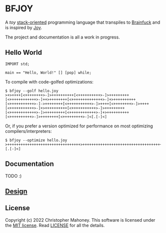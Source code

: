 # BFJOY

A _toy_ [stack-oriented](https://en.wikipedia.org/wiki/Stack-oriented_programming) programming language that transpiles to [Brainfuck](https://en.wikipedia.org/wiki/Brainfuck) and is inspired by [Joy](https://hypercubed.github.io/joy/joy.html).

The project and documentation is all a work in progress.

## Hello World

```joy
IMPORT std;

main == "Hello, World!" [] [pop] while;
```

To compile with code-golfed optimizations:

```text
$ bfjoy --golf hello.joy
>+>++++[<++++++++>-]>++++++++++[<++++++++++>-]>+++++++++[<++++++++++++>-]++>++++++++[<++++++++++++++>-]+>++++++++++[<+++++++++++>-]->++++++++[<+++++++++++>-]>++++[<++++++++>-]>++++[<+++++++++++>-]+>++++++++++[<+++++++++++>-]>+++++++++[<++++++++++++>-]>+++++++++[<++++++++++++>-]+>++++++++++[<++++++++++>-]>++++++++[<+++++++++>-]<[.[-]<]
```

Or, if you prefer a version optimized for performance on most optimizing compilers/interpreters:

```text
$ bfjoy --optimize hello.joy
>+++++++++++++++++++++++++++++++++>++++++++++++++++++++++++++++++++++++++++++++++++++++++++++++++++++++++++++++++++++++++++++++++++++++>++++++++++++++++++++++++++++++++++++++++++++++++++++++++++++++++++++++++++++++++++++++++++++++++++++++++++++>++++++++++++++++++++++++++++++++++++++++++++++++++++++++++++++++++++++++++++++++++++++++++++++++++++++++++++++++++>+++++++++++++++++++++++++++++++++++++++++++++++++++++++++++++++++++++++++++++++++++++++++++++++++++++++++++++++>+++++++++++++++++++++++++++++++++++++++++++++++++++++++++++++++++++++++++++++++++++++++>++++++++++++++++++++++++++++++++>++++++++++++++++++++++++++++++++++++++++++++>+++++++++++++++++++++++++++++++++++++++++++++++++++++++++++++++++++++++++++++++++++++++++++++++++++++++++++++++>++++++++++++++++++++++++++++++++++++++++++++++++++++++++++++++++++++++++++++++++++++++++++++++++++++++++++++>++++++++++++++++++++++++++++++++++++++++++++++++++++++++++++++++++++++++++++++++++++++++++++++++++++++++++++>+++++++++++++++++++++++++++++++++++++++++++++++++++++++++++++++++++++++++++++++++++++++++++++++++++++>++++++++++++++++++++++++++++++++++++++++++++++++++++++++++++++++++++++++[.[-]<]
```

## Documentation

TODO :)

## [Design](design.md)

## License

Copyright (c) 2022 Christopher Mahoney. This software is licensed under the [MIT license](https://opensource.org/licenses/MIT). Read [LICENSE](LICENSE) for all the details.
